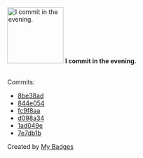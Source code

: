 <img src="https://my-badges.github.io/my-badges/evening-commits.png" alt="I commit in the evening." title="I commit in the evening." width="128">
<strong>I commit in the evening.</strong>
<br><br>

Commits:

- <a href="https://github.com/ccamel/erlang-event-sourcing-xp/commit/8be38adca8eafca39660f8916dadd50dc1d205ef">8be38ad</a>
- <a href="https://github.com/ccamel/erlang-event-sourcing-xp/commit/844e0543a32cd566e7deba766f845fc04cf14c34">844e054</a>
- <a href="https://github.com/ccamel/erlang-event-sourcing-xp/commit/fc9f8aa0763b73bf605fbe1b70467ae3c64c5cf3">fc9f8aa</a>
- <a href="https://github.com/ccamel/erlang-event-sourcing-xp/commit/d098a34f140d3c84285d4ab693e693ede19cb836">d098a34</a>
- <a href="https://github.com/ccamel/erlang-event-sourcing-xp/commit/1ad049e0c11931a2973b664a488d1fe87c40c346">1ad049e</a>
- <a href="https://github.com/ccamel/erlang-event-sourcing-xp/commit/7e7db1bff42976e93c1cdad45a3e5446812c9706">7e7db1b</a>


Created by <a href="https://github.com/my-badges/my-badges">My Badges</a>